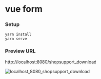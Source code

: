 # vue form

### Setup
```
yarn install
yarn serve
```

### Preview URL
http://localhost:8080/shopsupport_download

![localhost_8080_shopsupport_download](https://user-images.githubusercontent.com/23165804/147482910-28231ad6-a3d4-4dad-9c41-c442534cb87e.png)
